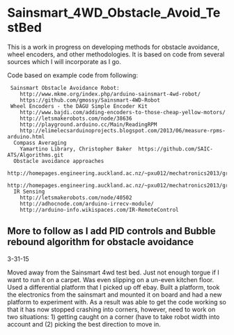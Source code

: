 # Sainsmart_4WD_Obstacle_Avoid_TestBed
This is a work in progress on developing methods for obstacle avoidance, wheel encoders, and other methodologies.  It is based on code from several sources which I will incorporate as I go.

Code based on example code from following:
```
 Sainsmart Obstacle Avoidance Robot:
    http://www.mkme.org/index.php/arduino-sainsmart-4wd-robot/
    https://github.com/gmossy/Sainsmart-4WD-Robot
 Wheel Encoders - the DAGU Simple Encoder Kit
    http://www.bajdi.com/adding-encoders-to-those-cheap-yellow-motors/
    http://letsmakerobots.com/node/38636
    http://playground.arduino.cc/Main/ReadingRPM
    http://elimelecsarduinoprojects.blogspot.com/2013/06/measure-rpms-arduino.html 
  Compass Averaging
    Yamartino Library, Christopher Baker  https://github.com/SAIC-ATS/Algorithms.git
  Obstacle avoidance approaches
    http://homepages.engineering.auckland.ac.nz/~pxu012/mechatronics2013/group7/index.html
    http://homepages.engineering.auckland.ac.nz/~pxu012/mechatronics2013/group7/software.html
  IR Sensing
    http://letsmakerobots.com/node/40502
    http://adhocnode.com/arduino-irrecv-module/
    http://arduino-info.wikispaces.com/IR-RemoteControl
```

More to follow as I add PID controls and Bubble rebound algorithm for obstacle avoidance
----------------------------------------------------------

3-31-15

Moved away from the Sainsmart 4wd test bed.  Just not enough torgue if I want to run it on a carpet. Was even slipping on a un-even kitchen floor.  Used a differential platform that I picked up off ebay.  Built a platform, took the electronics from the sainsmart and mounted it on board and had a new platform to experiment with.   As a result was able to get the code working so that it has now stopped crashing into corners, however, need to work on two situations: 1) getting caught on a corner (have to take robot width into account and (2) picking the best direction to move in.
